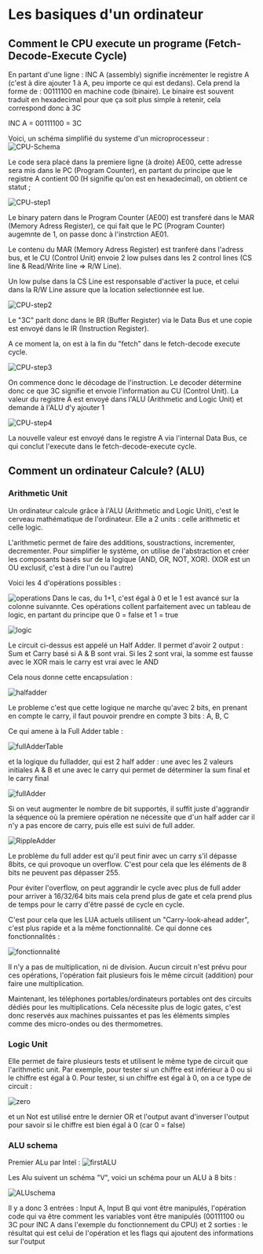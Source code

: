 # Les basiques d'un ordinateur

## Comment le CPU execute un programe (Fetch-Decode-Execute Cycle)
En partant d'une ligne :
INC A (assembly) signifie incrémenter le registre A (c'est à dire ajouter 1 à A, peu importe ce qui est dedans). Cela prend la forme de :
00111100 en machine code (binaire).
Le binaire est souvent traduit en hexadecimal pour que ça soit plus simple à retenir, cela correspond donc à 3C

INC A = 00111100 = 3C

Voici, un schéma simplifié du systeme d'un microprocesseur :
![CPU-Schema](img/schema-cpu.png)

Le code sera placé dans la premiere ligne (à droite) AE00, cette adresse sera mis dans le PC (Program Counter), en partant du principe que le registre A contient 00 (H signifie qu'on est en hexadecimal), on obtient ce statut ;

![CPU-step1](img/CPU-step1.png)

Le binary patern dans le Program Counter (AE00) est transferé dans le MAR (Memory Adress Register), ce qui fait que le PC (Program Counter) augemnte de 1, on passe donc à l'instrction AE01.

Le contenu du MAR (Memory Adress Register) est tranferé dans l'adress bus, et le CU (Control Unit) envoie 2 low pulses dans les 2 control lines (CS line & Read/Write line => R/W Line).

Un low pulse dans la CS Line est responsable d'activer la puce, et celui dans la R/W Line assure que la location selectionnée est lue.

![CPU-step2](img/CPU-step2.png)

Le "3C" parlt donc dans le BR (Buffer Register) via le Data Bus et une copie est envoyé dans le IR (Instruction Register).

A ce moment la, on est à la fin du "fetch" dans le fetch-decode execute cycle.

![CPU-step3](img/CPU-step3.png)

On commence donc le décodage de l'instruction. Le decoder détermine donc ce que 3C signifie et envoie l'information au CU (Control Unit). La valeur du registre A est envoyé dans l'ALU (Arithmetic and Logic Unit) et demande à l'ALU d'y ajouter 1

![CPU-step4](img/CPU-step4.png)

La nouvelle valeur est envoyé dans le registre A via l'internal Data Bus, ce qui conclut l'execute dans le fetch-decode-execute cycle.


## Comment un ordinateur Calcule? (ALU)

### Arithmetic Unit
Un ordinateur calcule grâce à l'ALU (Arithmetic and Logic Unit), c'est le cerveau mathématique de l'ordinateur. Elle a 2 units : celle arithmetic et celle logic.

L'arithmetic permet de faire des additions, soustractions, incrementer, decrementer. Pour simplifier le système, on utilise de l'abstraction et créer les composants basés sur de la logique (AND, OR, NOT, XOR). (XOR est un OU exclusif, c'est à dire l'un ou l'autre)

Voici les 4 d'opérations possibles :

![operations](img/operations.png)
Dans le cas, du 1+1, c'est égal à 0 et le 1 est avancé sur la colonne suivannte. Ces opérations collent parfaitement avec  un tableau de logic, en partant du principe que 0 = false et 1 = true

![logic](img/logic.png)

Le circuit ci-dessus est appelé un Half Adder. Il permet d'avoir 2 output : Sum et Carry basé si A & B sont vrai. Si les 2 sont vrai, la somme est fausse avec le XOR mais le carry est vrai avec le AND

Cela nous donne cette encapsulation :

![halfadder](img/halfadder.png)

Le probleme c'est que cette logique ne marche qu'avec 2 bits, en prenant en compte le carry, il faut pouvoir prendre en compte 3 bits : A, B, C

Ce qui amene à la Full Adder table :

![fullAdderTable](img/fullAdderTable.png)

et la logique du fulladder, qui est 2 half adder : une avec les 2 valeurs initiales A & B et une avec le carry qui permet de déterminer la sum final et le carry final

![fullAdder](img/fullAdder.png)

Si on veut augmenter le nombre de bit supportés, il suffit juste d'aggrandir la séquence où la premiere opération ne nécessite que d'un half adder car il n'y a pas encore de carry, puis elle est suivi de full adder.

![RippleAdder](img/RippleAdder.png)

Le problème du full adder est qu'il peut finir avec un carry s'il dépasse 8bits, ce qui provoque un overflow. C'est pour cela que les éléments de 8 bits ne peuvent pas dépasser 255.

Pour éviter l'overflow, on peut aggrandir le cycle avec plus de full adder pour arriver à 16/32/64 bits mais cela prend plus de gate et cela prend plus de temps pour le carry d'être passé de cycle en cycle.

C'est pour cela que les LUA actuels utilisent un "Carry-look-ahead adder", c'est plus rapide et a la même fonctionnalité. Ce qui donne ces fonctionnalités :

![fonctionnalité](img/fonctionnalité.png)

Il n'y a pas de multiplication, ni de division. Aucun circuit n'est prévu pour ces opérations, l'opération fait plusieurs fois le même circuit (addition) pour faire une multiplication.

Maintenant, les téléphones portables/ordinateurs portables ont des circuits dédiés pour les multiplications. Cela nécessite plus de logic gates, c'est donc reservés aux machines puissantes et pas les éléments simples comme des micro-ondes ou des thermometres.

### Logic Unit

Elle permet de faire plusieurs tests et utilisent le même type de circuit que l'arithmetic unit. Par exemple, pour tester si un chiffre est inférieur à 0 ou si le chiffre est égal à 0. Pour tester, si un chiffre est égal à 0, on a ce type de circuit :

![zero](img/zero.png)

et un Not est utilisé entre le dernier OR et l'output avant d'inverser l'output pour savoir si le chiffre est bien égal à 0 (car 0 = false)

### ALU schema

Premier ALu par Intel :
![firstALU](img/firstALU.png)

Les Alu suivent un schéma "V", voici un schéma pour un ALU à 8 bits :

![ALUschema](img/ALUschema.png)

Il y a donc 3 entrées : Input A, Input B qui vont être manipulés, l'opération code qui va être comment les variables vont être manipulés (00111100 ou 3C pour INC A dans l'exemple du fonctionnement du CPU)  et 2 sorties : le résultat qui est celui de l'opération et les flags qui ajoutent des informations sur l'output
